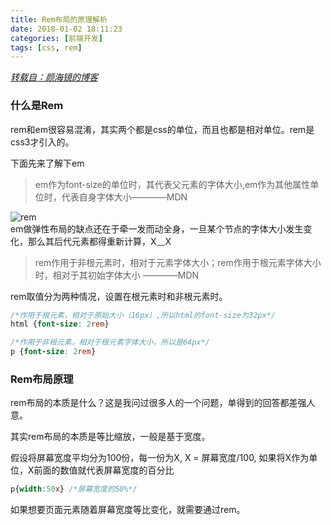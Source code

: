```yaml
---
title: Rem布局的原理解析
date: 2018-01-02 18:11:23
categories: [前端开发]
tags: [css, rem]
---
```


*[转载自：颜海镜的博客](https://zhuanlan.zhihu.com/p/30413803)*

### 什么是Rem

rem和em很容易混淆，其实两个都是css的单位，而且也都是相对单位。rem是css3才引入的。

下面先来了解下em
>em作为font-size的单位时，其代表父元素的字体大小,em作为其他属性单位时，代表自身字体大小————MDN

![rem](http://otnauza5u.bkt.clouddn.com/18-1-4/88243012.jpg)    
em做弹性布局的缺点还在于牵一发而动全身，一旦某个节点的字体大小发生变化，那么其后代元素都得重新计算，X﹏X

>rem作用于非根元素时，相对于元素字体大小；rem作用于根元素字体大小时，相对于其初始字体大小 ————MDN

rem取值分为两种情况，设置在根元素时和非根元素时。
```css
/*作用于根元素，相对于原始大小（16px）,所以html的font-size为32px*/
html {font-size: 2rem}

/*作用于非根元素，相对于根元素字体大小，所以是64px*/
p {font-size: 2rem}
```

### Rem布局原理

rem布局的本质是什么？这是我问过很多人的一个问题，单得到的回答都差强人意。

其实rem布局的本质是等比缩放，一般是基于宽度。

假设将屏幕宽度平均分为100份，每一份为X, X = 屏幕宽度/100, 如果将X作为单位，X前面的数值就代表屏幕宽度的百分比

```css
p{width:50x} /*屏幕宽度的50%*/
```
如果想要页面元素随着屏幕宽度等比变化，就需要通过rem。





